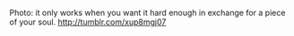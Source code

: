 Photo: it only works when you want it hard enough in exchange for a piece of your soul. http://tumblr.com/xup8mgj07